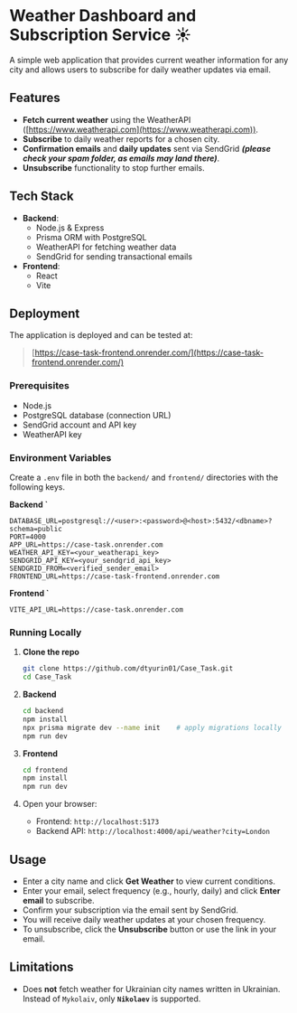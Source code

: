 # Weather Dashboard and Subscription Service ☀️

A simple web application that provides current weather information for any city and allows users to subscribe for daily weather updates via email.

## Features

- **Fetch current weather** using the WeatherAPI ([https://www.weatherapi.com](https://www.weatherapi.com)).
- **Subscribe** to daily weather reports for a chosen city.
- **Confirmation emails** and **daily updates** sent via SendGrid _**(please check your spam folder, as emails may land there)**_.
- **Unsubscribe** functionality to stop further emails.


## Tech Stack

- **Backend**:
  - Node.js & Express
  - Prisma ORM with PostgreSQL
  - WeatherAPI for fetching weather data
  - SendGrid for sending transactional emails
- **Frontend**:
  - React
  - Vite

## Deployment

The application is deployed and can be tested at:

> [https://case-task-frontend.onrender.com/](https://case-task-frontend.onrender.com/)


### Prerequisites

- Node.js 
- PostgreSQL database (connection URL)
- SendGrid account and API key
- WeatherAPI key

### Environment Variables

Create a `.env` file in both the `backend/` and `frontend/` directories with the following keys.

**Backend `**

```env
DATABASE_URL=postgresql://<user>:<password>@<host>:5432/<dbname>?schema=public
PORT=4000
APP_URL=https://case-task.onrender.com
WEATHER_API_KEY=<your_weatherapi_key>
SENDGRID_API_KEY=<your_sendgrid_api_key>
SENDGRID_FROM=<verified_sender_email>
FRONTEND_URL=https://case-task-frontend.onrender.com
```

**Frontend `**

```env
VITE_API_URL=https://case-task.onrender.com
```

### Running Locally

1. **Clone the repo**
   ```bash
   git clone https://github.com/dtyurin01/Case_Task.git
   cd Case_Task
   ```

2. **Backend**
   ```bash
   cd backend
   npm install
   npx prisma migrate dev --name init    # apply migrations locally
   npm run dev
   ```

3. **Frontend**
   ```bash
   cd frontend
   npm install
   npm run dev
   ```

4. Open your browser:
   - Frontend: `http://localhost:5173`
   - Backend API: `http://localhost:4000/api/weather?city=London`

## Usage

- Enter a city name and click **Get Weather** to view current conditions.
- Enter your email, select frequency (e.g., hourly, daily) and click **Enter email** to subscribe.
- Confirm your subscription via the email sent by SendGrid.
- You will receive daily weather updates at your chosen frequency.
- To unsubscribe, click the **Unsubscribe** button or use the link in your email.

## Limitations

- Does **not** fetch weather for Ukrainian city names written in Ukrainian. Instead of `Mykolaiv`, only **`Nikolaev`** is supported.


